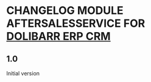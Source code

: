# CHANGELOG MODULE AFTERSALESSERVICE FOR [DOLIBARR ERP CRM](https://www.dolibarr.org)

## 1.0

Initial version
